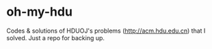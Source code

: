 # oh-my-hdu
Codes &amp; solutions of HDUOJ's problems (http://acm.hdu.edu.cn) that I solved. Just a repo for backing up.
